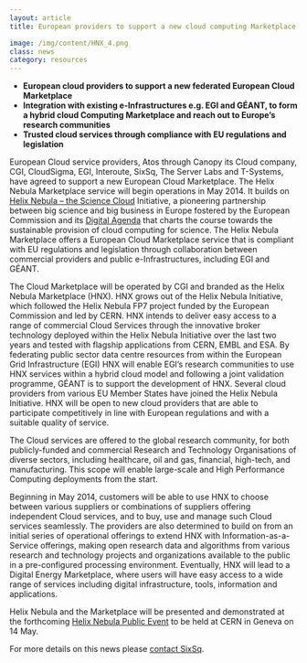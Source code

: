 ```yaml
---
layout: article
title: European providers to support a new cloud computing Marketplace for Science, building on the Helix Nebula 

image: /img/content/HNX_4.png
class: news
category: resources
---
```


* **European cloud providers to support a new federated European Cloud Marketplace**
* **Integration with existing e-Infrastructures e.g. EGI and GÉANT, to form a hybrid cloud Computing Marketplace and reach out to Europe’s research communities**
* **Trusted cloud services through compliance with EU regulations and legislation** 

European Cloud service providers, Atos through Canopy its Cloud company, CGI, CloudSigma, EGI, Interoute, SixSq, The Server Labs and T-Systems, have agreed to support a new European Cloud Marketplace. The Helix Nebula Marketplace service will begin operations in May 2014. It builds on [Helix Nebula – the Science Cloud](http://www.helix-nebula.eu/) Initiative, a pioneering partnership between big science and big business in Europe fostered by the European Commission and its [Digital Agenda](http://ec.europa.eu/digital-agenda/) that charts the course towards the sustainable provision of cloud computing for science. The Helix Nebula Marketplace offers a European Cloud Marketplace service that is compliant with EU regulations and legislation through collaboration between commercial providers and public e-Infrastructures, including EGI and GÉANT.

The Cloud Marketplace will be operated by CGI and branded as the Helix Nebula Marketplace (HNX). HNX grows out of the Helix Nebula Initiative, which followed the Helix Nebula FP7 project funded by the European Commission and led by CERN. HNX intends to deliver easy access to a range of commercial Cloud Services through the innovative broker technology deployed within the Helix Nebula Initiative over the last two years and tested with flagship applications from CERN, EMBL and ESA. By federating public sector data centre resources from within the European Grid Infrastructure (EGI) HNX will enable EGI’s research communities to use HNX services within a hybrid cloud model and following a joint validation programme, GÉANT is to support the development of HNX. Several cloud providers from various EU Member States have joined the Helix Nebula Initiative. HNX will be open to new cloud providers that are able to participate competitively in line with European regulations and with a suitable quality of service. 

The Cloud services are offered to the global research community, for both publicly-funded and commercial Research and Technology Organisations of diverse sectors, including healthcare, oil and gas, financial, high-tech, and manufacturing. This scope will enable large-scale and High Performance Computing deployments from the start.

Beginning in May 2014, customers will be able to use HNX to choose between various suppliers or combinations of suppliers offering independent Cloud services, and to buy, use and manage such Cloud services seamlessly. The providers are also determined to build on from an initial series of operational offerings to extend HNX with Information-as-a-Service offerings, making open research data and algorithms from various research and technology projects and organizations available to the public in a pre-configured processing environment. Eventually, HNX will lead to a Digital Energy Marketplace, where users will have easy access to a wide range of services including digital infrastructure, tools, information and applications. 

Helix Nebula and the Marketplace will be presented and demonstrated at the forthcoming [Helix Nebula Public Event](http://indico.cern.ch/event/293382/) to be held at CERN in Geneva on 14 May.

For more details on this news please [contact SixSq](mailto:info@sixsq.com).
